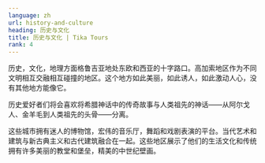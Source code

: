```yaml
---
language: zh
url: history-and-culture
heading: 历史与文化
title: 历史与文化 | Tika Tours
rank: 4
---
```

<div class="row content-row"><!-- 877 (0)-->

</div>

<div class="row content-row"><!-- 878 (3)-->
<div class="col-12 col-sm-6 col-md-6"><!-- 1206 -->

历史，文化，地理方面格鲁吉亚地处东欧和西亚的十字路口。高加索地区作为不同文明相互交融相互碰撞的地区。这个地方如此美丽，如此诱人，如此激动人心，没有其他地方能像它。


历史爱好者们将会喜欢将希腊神话中的传奇故事与人类祖先的神话——从阿尔戈人、金羊毛到人类祖先的头骨——分离。


</div>

<div class="col-12 col-sm-6 col-md-6"><!-- 1207 -->

这些城市拥有迷人的博物馆，宏伟的音乐厅，舞蹈和戏剧表演的平台。当代艺术和建筑与新古典主义和古代建筑融合在一起。这些地区展示了他们的生活文化和传统拥有许多美丽的教堂和堡垒，精美的中世纪壁画。


</div>

</div>


